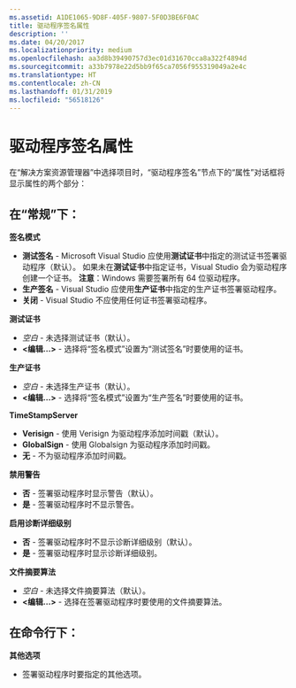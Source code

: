 ```yaml
---
ms.assetid: A1DE1065-9D8F-405F-9807-5F0D3BE6F0AC
title: 驱动程序签名属性
description: ''
ms.date: 04/20/2017
ms.localizationpriority: medium
ms.openlocfilehash: aa3d8b39490757d3ec01d31670cca8a322f4894d
ms.sourcegitcommit: a33b7978e22d5bb9f65ca7056f955319049a2e4c
ms.translationtype: HT
ms.contentlocale: zh-CN
ms.lasthandoff: 01/31/2019
ms.locfileid: "56518126"
---
```

# <a name="driver-signing-properties"></a>驱动程序签名属性

在“解决方案资源管理器”中选择项目时，“驱动程序签名”节点下的“属性”对话框将显示属性的两个部分：

## <a name="span-idundergeneralspanspan-idundergeneralspanspan-idundergeneralspanunder-general"></a><span id="Under_General_"></span><span id="under_general_"></span><span id="UNDER_GENERAL_"></span>在“常规”下：


**签名模式**

-   **测试签名** - Microsoft Visual Studio 应使用**测试证书**中指定的测试证书签署驱动程序（默认）。 如果未在**测试证书**中指定证书，Visual Studio 会为驱动程序创建一个证书。 **注意**：Windows 需要签署所有 64 位驱动程序。
-   **生产签名** - Visual Studio 应使用**生产证书**中指定的生产证书签署驱动程序。
-   **关闭** - Visual Studio 不应使用任何证书签署驱动程序。

**测试证书**

-   *空白* - 未选择测试证书（默认）。
-   **&lt;编辑…&gt;** - 选择将“签名模式”设置为“测试签名”时要使用的证书。

**生产证书**

-   *空白* - 未选择生产证书（默认）。
-   **&lt;编辑…&gt;** - 选择将“签名模式”设置为“生产签名”时要使用的证书。

**TimeStampServer**

-   **Verisign** - 使用 Verisign 为驱动程序添加时间戳（默认）。
-   **GlobalSign** - 使用 Globalsign 为驱动程序添加时间戳。
-   **无** - 不为驱动程序添加时间戳。

**禁用警告**

-   **否** - 签署驱动程序时显示警告（默认）。
-   **是** - 签署驱动程序时不显示警告。

**启用诊断详细级别**

-   **否** - 签署驱动程序时不显示诊断详细级别（默认）。
-   **是** - 签署驱动程序时显示诊断详细级别。

**文件摘要算法**

-   *空白* - 未选择文件摘要算法（默认）。
-   **&lt;编辑…&gt;** - 选择在签署驱动程序时要使用的文件摘要算法。

## <a name="span-idundercommandlinespanspan-idundercommandlinespanspan-idundercommandlinespanunder-command-line"></a><span id="Under_Command_Line_"></span><span id="under_command_line_"></span><span id="UNDER_COMMAND_LINE_"></span>在命令行下：


**其他选项**

-   签署驱动程序时要指定的其他选项。

 

 





